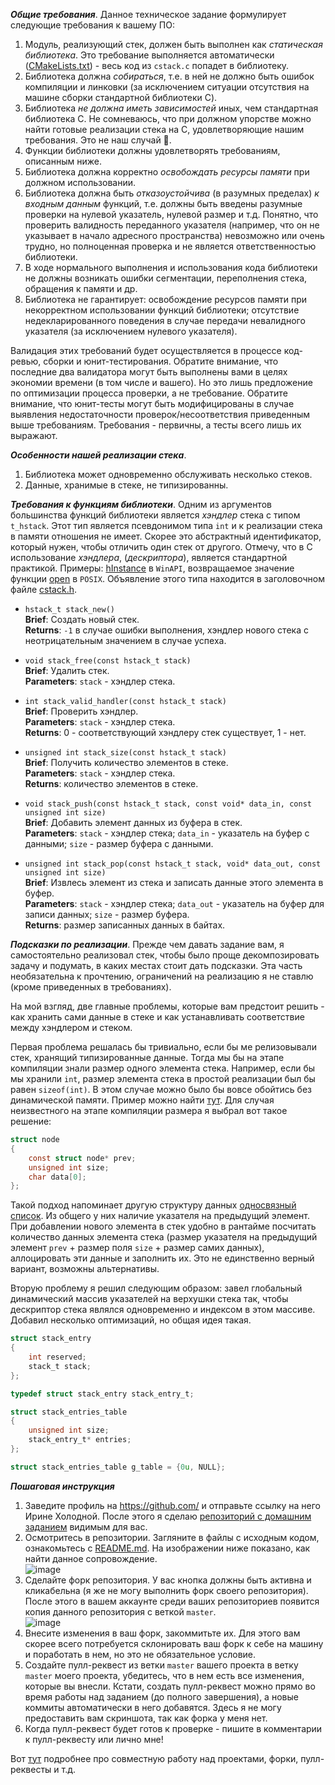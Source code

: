 _**Общие требования**_. Данное техническое задание формулирует следующие требования к вашему ПО:
1. Модуль, реализующий стек, должен быть выполнен как _статическая библиотека_. Это требование выполняется автоматически
([CMakeLists.txt](https://github.com/czertyaka/prosoft-c-stack/blob/master/CMakeLists.txt)) - весь код из `cstack.c` попадет в библиотеку.
2. Библиотека должна _собираться_, т.е. в ней не должно быть ошибок компиляции и линковки (за исключением ситуации отсутствия на машине
сборки стандартной библиотеки C).
3. Библиотека _не должна иметь зависимостей_ иных, чем стандартная библиотека C. Не сомневаюсь, что при должном упорстве можно найти готовые реализации стека на С, удовлетворяющие нашим требования. Это не наш случай :smiling_face_with_tear:.
4. Функции библиотеки должны удовлетворять требованиям, описанным ниже.
5. Библиотека должна корректно _освобождать ресурсы памяти_ при должном использовании.
6. Библиотека должна быть _отказоустойчива_ (в разумных пределах) _к входным данным_ функций, т.е. должны быть введены разумные проверки на нулевой указатель, нулевой размер и т.д. Понятно, что проверить валидность переданного указателя (например, что он не указывает в начало адресного пространства) невозможно или очень трудно, но полноценная проверка и не является ответственностью библиотеки.
7. В ходе нормального выполнения и использования кода библиотеки не должны возникать ошибки сегментации, переполнения стека, обращения к
памяти и др.
8. Библиотека не гарантирует: освобождение ресурсов памяти при некорректном использовании функций библиотеки; отсутствие недекларированного
поведения в случае передачи невалидного указателя (за исключением нулевого указателя).

Валидация этих требований будет осуществляется в процессе код-ревью, сборки и юнит-тестирования. Обратите внимание, что последние два
валидатора могут быть выполнены вами в целях экономии времени (в том числе и вашего). Но это лишь предложение по оптимизации процесса
проверки, а не требование. Обратите внимание, что юнит-тесты могут быть модифицированы в случае выявления недостаточности проверок/несоответствия приведенным выше требованиям. Требования - первичны, а тесты всего лишь их выражают.

_**Особенности нашей реализации стека**_.
1. Библиотека может одновременно обслуживать несколько стеков.
2. Данные, хранимые в стеке, не типизированны.

**_Требования к функциям библиотеки_**.
Одним из аргументов большинства функций библиотеки является _хэндлер_ стека с типом `t_hstack`. Этот тип является псевдонимом типа `int`
и к реализации стека в памяти отношения не имеет. Скорее это абстрактный идентификатор, который нужен, чтобы отличить один стек от другого.
Отмечу, что в C использование _хэндлера_, (_дескриптора_), является стандартной практикой. Примеры:
[hInstance](https://learn.microsoft.com/ru-ru/windows/win32/learnwin32/winmain--the-application-entry-point) в `WinAPI`, возвращаемое
значение функции [open](https://man7.org/linux/man-pages/man2/open.2.html) в `POSIX`. Объявление этого типа находится в заголовочном файле
[cstack.h](https://github.com/czertyaka/prosoft-c-stack/blob/master/cstack.h).

* `hstack_t stack_new()`  
**Brief**: Создать новый стек.  
**Returns**: `-1` в случае ошибки выполнения, хэндлер нового стека с неотрицательным значением в случае успеха.

* `void stack_free(const hstack_t stack)`  
**Brief**: Удалить стек.  
**Parameters**: `stack` - хэндлер стека.

* `int stack_valid_handler(const hstack_t stack)`  
**Brief**: Проверить хэндлер.  
**Parameters**: `stack` - хэндлер стека.  
**Returns**: 0 - соответствующий хэндлеру стек существует, 1 - нет.

* `unsigned int stack_size(const hstack_t stack)`  
**Brief**: Получить количество элементов в стеке.  
**Parameters**: `stack` - хэндлер стека.  
**Returns**: количество элементов в стеке.

* `void stack_push(const hstack_t stack, const void* data_in, const unsigned int size)`  
**Brief**: Добавить элемент данных из буфера в стек.  
**Parameters**: `stack` - хэндлер стека; `data_in` - указатель на буфер с данными; `size` - размер буфера с данными.

* `unsigned int stack_pop(const hstack_t stack, void* data_out, const unsigned int size)`  
**Brief**: Извлесь элемент из стека и записать данные этого элемента в буфер.  
**Parameters**: `stack` - хэндлер стека; `data_out` - указатель на буфер для записи данных; `size` - размер буфера.  
**Returns**: размер записанных данных в байтах.

**_Подсказки по реализации_**. Прежде чем давать задание вам, я самостоятельно реализовал стек, чтобы было проще декомпозировать задачу и
подумать, в каких местах стоит дать подсказки. Эта часть необязательна к прочтению, ограничений на реализацию я не ставлю (кроме приведенных
в требованиях).

На мой взгляд, две главные проблемы, которые вам предстоит решить - как хранить сами данные в стеке и как устанавливать соответствие между
хэндлером и стеком.

Первая проблема решалась бы тривиально, если бы ме релизовывали стек, хранящий типизированные данные. Тогда мы бы на этапе компиляции знали размер одного элемента стека. Например, если бы мы хранили `int`, размер элемента стека в простой реализации был бы равен `sizeof(int)`. В этом случае можно было бы вовсе обойтись без динамической памяти. Пример можно найти [тут](http://shujkova.ru/sites/default/files/lec1.pdf).
Для случая неизвестного на этапе компиляции размера я выбрал вот такое решение:
```c
struct node
{
    const struct node* prev;
    unsigned int size;
    char data[0];
};
```
Такой подход напоминает другую структуру данных [односвязный список](https://prog-cpp.ru/data-ols/). Из общего у них наличие указателя
на предыдущий элемент. При добавлении нового элемента в стек удобно в рантайме посчитать количество данных элемента стека (размер указателя на предыдущий элемент `prev` + размер поля `size` + размер самих данных), аллоцировать эти данные и заполнить их. Это не единственно верный
вариант, возможны альтернативы.

Вторую проблему я решил следующим образом: завел глобальный динамический массив указателей на верхушки стека так, чтобы дескриптор стека
являлся одновременно и индексом в этом массиве. Добавил несколько оптимизаций, но общая идея такая.
```c
struct stack_entry
{
    int reserved;
    stack_t stack;
};

typedef struct stack_entry stack_entry_t;

struct stack_entries_table
{
    unsigned int size;
    stack_entry_t* entries;
};

struct stack_entries_table g_table = {0u, NULL};
```
**_Пошаговая инструкция_**

1. Заведите профиль на <https://github.com/> и отправьте ссылку на него Ирине Холодной. После этого я сделаю
[репозиторий с домашним заданием](https://github.com/czertyaka/prosoft-c-stack/) видимым для вас.
2. Осмотритесь в репозитории. Загляните в файлы с исходным кодом, ознакомьтесь с [README.md](https://github.com/czertyaka/prosoft-c-stack/blob/master/README.md). На изображении ниже показано, как найти данное сопровождение.  
![image](https://user-images.githubusercontent.com/69390349/202924893-563ba57f-1fd3-4923-b22c-e8800312b7c9.png)
3. Сделайте форк репозитория. У вас кнопка должны быть активна и кликабельна (я же не могу выполнить форк своего репозитория).
После этого в вашем аккаунте среди ваших репозиториев появится копия данного репозитория с веткой `master`.  
![image](https://user-images.githubusercontent.com/69390349/202925011-19d01f09-e5a7-4c0c-91be-2c06e2548cc0.png)
4. Внесите изменения в ваш форк, закоммитьте их. Для этого вам скорее всего потребуется склонировать ваш форк к себе на машину и поработать
в нем, но это не обязательное условие.
5. Создайте пулл-реквест из ветки `master` вашего проекта в ветку `master` моего проекта, убедитесь, что в нем есть все изменения, которые
вы внесли. Кстати, создать пулл-реквест можно прямо во время работы над заданием (до полного завершения), а новые коммиты автоматически в
него добавятся. Здесь я не могу предоставить вам скриншота, так как форка у меня нет.
6. Когда пулл-реквест будет готов к проверке - пишите в комментарии к пулл-реквесту или лично мне!

Вот [тут](https://git-scm.com/book/ru/v2/GitHub-%D0%92%D0%BD%D0%B5%D1%81%D0%B5%D0%BD%D0%B8%D0%B5-%D1%81%D0%BE%D0%B1%D1%81%D1%82%D0%B2%D0%B5%D0%BD%D0%BD%D0%BE%D0%B3%D0%BE-%D0%B2%D0%BA%D0%BB%D0%B0%D0%B4%D0%B0-%D0%B2-%D0%BF%D1%80%D0%BE%D0%B5%D0%BA%D1%82%D1%8B) подробнее про совместную работу над проектами, форки, пулл-реквесты и т.д.